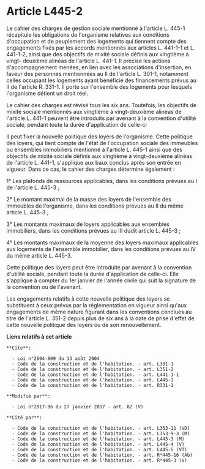 # Article L445-2

Le cahier des charges de gestion sociale mentionné à l'article L. 445-1 récapitule les obligations de l'organisme relatives
aux conditions d'occupation et de peuplement des logements qui tiennent compte des engagements fixés par les accords
mentionnés aux articles L. 441-1-1 et L. 441-1-2, ainsi que des objectifs de mixité sociale définis aux vingtième à vingt-
deuxième alinéas de l'article L. 441-1. Il précise les actions d'accompagnement menées, en lien avec les associations
d'insertion, en faveur des personnes mentionnées au II de l'article L. 301-1, notamment celles occupant les logements ayant
bénéficié des financements prévus au II de l'article R. 331-1. Il porte sur l'ensemble des logements pour lesquels
l'organisme détient un droit réel. 

Le cahier des charges est révisé tous les six ans. Toutefois, les objectifs de mixité sociale mentionnés aux vingtième à
vingt-deuxième alinéas de l'article L. 441-1 peuvent être introduits par avenant à la convention d'utilité sociale, pendant
toute la durée d'application de celle-ci

Il peut fixer la nouvelle politique des loyers de l'organisme. Cette politique des loyers, qui tient compte de l'état de
l'occupation sociale des immeubles ou ensembles immobiliers mentionné à l'article L. 445-1 ainsi que des objectifs de mixité
sociale définis aux vingtième à vingt-deuxième alinéas de l'article L. 441-1, s'applique aux baux conclus après son entrée en
vigueur. Dans ce cas, le cahier des charges détermine également : 

1° Les plafonds de ressources applicables, dans les conditions prévues au I de l'article L. 445-3 ; 

2° Le montant maximal de la masse des loyers de l'ensemble des immeubles de l'organisme, dans les conditions prévues au II du
même article L. 445-3 ; 

3° Les montants maximaux de loyers applicables aux ensembles immobiliers, dans les conditions prévues au III dudit article L.
445-3 ; 

4° Les montants maximaux de la moyenne des loyers maximaux applicables aux logements de l'ensemble immobilier, dans les
conditions prévues au IV du même article L. 445-3. 

Cette politique des loyers peut être introduite par avenant à la convention d'utilité sociale, pendant toute la durée
d'application de celle-ci. Elle s'applique à compter du 1er janvier de l'année civile qui suit la signature de la convention
ou de l'avenant. 

Les engagements relatifs à cette nouvelle politique des loyers se substituent à ceux prévus par la réglementation en vigueur
ainsi qu'aux engagements de même nature figurant dans les conventions conclues au titre de l'article L. 351-2 depuis plus de
six ans à la date de prise d'effet de cette nouvelle politique des loyers ou de son renouvellement.

**Liens relatifs à cet article**

	**Cite**:

	  - Loi n°2004-809 du 13 août 2004
	  - Code de la construction et de l'habitation. - art. L301-1
	  - Code de la construction et de l'habitation. - art. L351-2
	  - Code de la construction et de l'habitation. - art. L441-1-1
	  - Code de la construction et de l'habitation. - art. L445-1
	  - Code de la construction et de l'habitation. - art. R331-1

	**Modifié par**:

	  - Loi n°2017-86 du 27 janvier 2017 - art. 82 (V)

	**Cité par**:

	  - Code de la construction et de l'habitation. - art. L353-11 (VD)
	  - Code de la construction et de l'habitation. - art. L353-9-3 (M)
	  - Code de la construction et de l'habitation. - art. L445-3 (M)
	  - Code de la construction et de l'habitation. - art. L445-4 (V)
	  - Code de la construction et de l'habitation. - art. L445-5 (VT)
	  - Code de la construction et de l'habitation. - art. R*445-16 (Ab)
	  - Code de la construction et de l'habitation. - art. R*445-3 (V)
